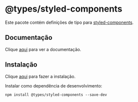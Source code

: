 # @types/styled-components

Este pacote contém definições de tipo para [styled-components](styled-components.md).

## Documentação

Clique [aqui](https://github.com/DefinitelyTyped/DefinitelyTyped) para ver a documentação.

## Instalação

Clique [aqui](https://www.npmjs.com/package/@types/styled-components) para fazer a instalação.

Instalar como dependência de desenvolvimento:

```
npm install @types/styled-components --save-dev
```